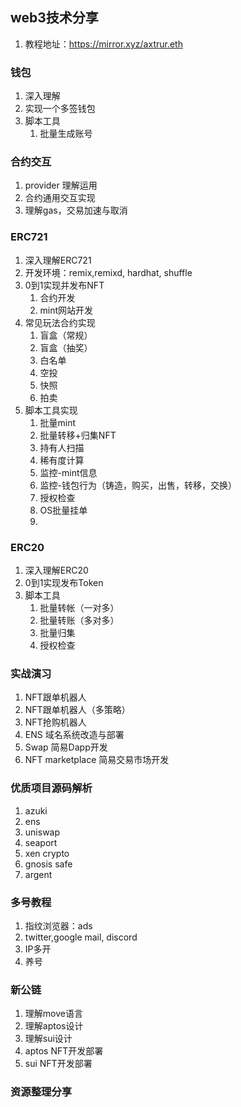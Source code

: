 ## web3技术分享
1. 教程地址：https://mirror.xyz/axtrur.eth

### 钱包
1. 深入理解
2. 实现一个多签钱包
3. 脚本工具
   1. 批量生成账号
### 合约交互
1. provider 理解运用
2. 合约通用交互实现
3. 理解gas，交易加速与取消
### ERC721 
1. 深入理解ERC721
2. 开发环境：remix,remixd, hardhat, shuffle
3. 0到1实现并发布NFT
   1. 合约开发
   2. mint网站开发
4. 常见玩法合约实现
   1. 盲盒（常规）
   2. 盲盒（抽奖）
   3. 白名单
   4. 空投
   5. 快照
   6. 拍卖
5. 脚本工具实现
   1. 批量mint
   2. 批量转移+归集NFT
   3. 持有人扫描
   4. 稀有度计算
   5. 监控-mint信息
   6. 监控-钱包行为（铸造，购买，出售，转移，交换）
   7. 授权检查
   8. OS批量挂单
   9. 
### ERC20
1. 深入理解ERC20
2. 0到1实现发布Token
3. 脚本工具
   1. 批量转帐（一对多）
   2. 批量转账（多对多）
   2. 批量归集
   3. 授权检查

### 实战演习
1. NFT跟单机器人
2. NFT跟单机器人（多策略）
3. NFT抢购机器人
4. ENS 域名系统改造与部署
5. Swap 简易Dapp开发
6. NFT marketplace 简易交易市场开发

### 优质项目源码解析
1. azuki
2. ens
3. uniswap
4. seaport
5. xen crypto
6. gnosis safe
7. argent

### 多号教程
1. 指纹浏览器：ads
2. twitter,google mail, discord
3. IP多开
4. 养号

### 新公链
1. 理解move语言
2. 理解aptos设计
3. 理解sui设计
4. aptos NFT开发部署
5. sui NFT开发部署
   
### 资源整理分享
